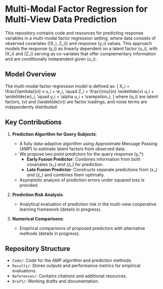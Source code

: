 # Multi-Modal Factor Regression for Multi-View Data Prediction

This repository contains code and resources for predicting response variables in a multi-modal factor regression setting, where data consists of observed covariates \((X_i, Z_i)\) and response \(y_i\) values. This approach models the response \(y_i\) as linearly dependent on a latent factor \(u_i\), with \(X_i\) and \(Z_i\) serving as co-variates that offer complementary information and are conditionally independent given \(u_i\).

## Model Overview
The multi-modal factor regression model is defined as:
\[
X_i = \frac{\lambda}{n} v u_i + w_i, \quad Z_i = \frac{\mu}{n} \widetilde{v} u_i + \widetilde{w}_i, \quad y_i = \alpha u_i + \varepsilon_i,
\]
where \(u_i\) are latent factors, \(v\) and \(\widetilde{v}\) are factor loadings, and noise terms are independently distributed.

## Key Contributions

1. **Prediction Algorithm for Query Subjects**: 
   - A fully data-adaptive algorithm using Approximate Message Passing (AMP) to estimate latent factors from observed data. 
   - We propose two point predictors for the query response \(y_*\): 
     - **Early Fusion Predictor**: Combines information from both covariates \(x_*\) and \(z_*\) for prediction.
     - **Late Fusion Predictor**: Constructs separate predictions from \(x_*\) and \(z_*\) and combines them optimally.
   - Asymptotic analysis of prediction errors under squared loss is provided.

2. **Prediction Risk Analysis**:
   - Analytical evaluation of prediction risk in the multi-view cooperative learning framework (details in progress).

3. **Numerical Comparisons**:
   - Empirical comparisons of proposed predictors with alternative methods (details in progress).

## Repository Structure

- `Code/`: Code for the AMP algorithm and prediction methods.
- `Results/`: Stores outputs and performance metrics for empirical evaluations.
- `References/`: Contains citations and additional resources.
- `Draft/`: Working drafts and documentation.
